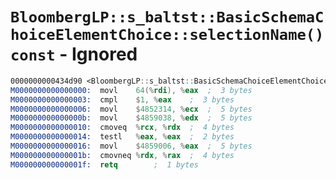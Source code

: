 # `BloombergLP::s_baltst::BasicSchemaChoiceElementChoice::selectionName() const` - Ignored

```nasm
0000000000434d90 <BloombergLP::s_baltst::BasicSchemaChoiceElementChoice::selectionName() const>:
M0000000000000000:	movl	64(%rdi), %eax	;  3 bytes
M0000000000000003:	cmpl	$1, %eax	;  3 bytes
M0000000000000006:	movl	$4852314, %ecx	;  5 bytes
M000000000000000b:	movl	$4859038, %edx	;  5 bytes
M0000000000000010:	cmoveq	%rcx, %rdx	;  4 bytes
M0000000000000014:	testl	%eax, %eax	;  2 bytes
M0000000000000016:	movl	$4859006, %eax	;  5 bytes
M000000000000001b:	cmovneq	%rdx, %rax	;  4 bytes
M000000000000001f:	retq		;  1 bytes
```
